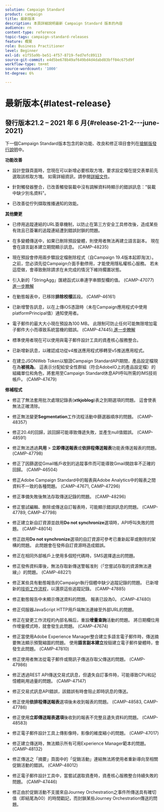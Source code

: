```yaml
---
solution: Campaign Standard
product: campaign
title: 最新版本
description: 本頁詳細說明最新 Campaign Standard 版本的內容
audience: rn
content-type: reference
topic-tags: campaign-standard-releases
feature: 概覽
role: Business Practitioner
level: Beginner
exl-id: e1f55a9b-be51-4f57-8719-fed7efc89113
source-git-commit: e4d5be678b49af649bd4d4dabd83bff04c675d9f
workflow-type: tm+mt
source-wordcount: '1000'
ht-degree: 6%

---
```


# 最新版本{#latest-release}

## 發行版本21.2 – 2021 年 6 月{#release-21-2---june-2021}

下一個Campaign Standard版本包含的新功能、改良和修正項目會列在[搶鮮版發行說明](e-release-notes.md)中。

**功能改善**

* 設計登錄頁面時，您現在可以新增必要核取方塊，要求設定檔在提交表單前先選取該核取方塊。 如需詳細資訊，請參閱[詳細文件](../../channels/using/managing-landing-page-form-data.md#agreement-checkbox)。

* 針對觸發器整合，已改善觸發裝載中沒有調解資料時顯示的錯誤訊息：&quot;裝載中缺少別名資料&quot;。

* 已改善從佇列擷取推播通知的效能。

**其他變更**

* 已停用追蹤連結的URL簽章機制，以防止在第三方安全工具修改後，造成某些有效且已簽署的追蹤連結遭到錯誤封鎖的問題。

* 在多變體傳送中，如果已刪除預設變體，則使用者無法再建立語言副本。 現在會在語言副本建立期間顯示訊息。 (CAMP-48235)

* 現在預設會停用兩步驟設定檔刪除程式（自Campaign 19.4版本起即淘汰）。 之前，您必須先從Campaign介面手動停用，才能使用隱私權核心服務。 若未這麼做，會導致刪除請求在未完成的情況下維持擱置狀態。

* 引入新的「StringAgg」匯總函式以串連字串類型欄的值。 (CAMP-47077)[ 進一步瞭解](../../automating/using/list-of-functions.md#aggregates)

* 在動態報表中，已移除&#x200B;**排除校樣**&#x200B;區段。 (CAMP-46161)

* 已新增警告訊息，以在上傳iOS憑證時（未在Campaign應用程式中使用platformPrincipal值）通知使用者。

* 電子郵件的最大大小現在預設為100 MB。 此限制可防止任何可能無限增加電子郵件大小而導致系統當機的錯誤。 (CAMP-47445)[ 進一步瞭解](../../sending/using/design-and-personalize.md#email-size)

* 標準使用者現在可以使用與電子郵件設計工具的資產核心服務整合。

* 已新增新訊息，以確認成功從v4推送應用程式移轉至v5推送應用程式。

* 在建立JSONWeb Token以驗證Campaign StandardAPI期間，產品設定檔現在為&#x200B;**被視為**。 這表示分配給安全性群組（符合AdobeIO上的產品設定檔）的組織單位和角色，將套用至Campaign Standard休息API呼叫所需的IMS技術帳戶。 (CAMP-47479)

**修補程式**

* 修正了無法套用批次處理記錄表(**xtkjoblog**)表之到期選項的問題。 這會使表無法正確清除。

* 修正無法變更&#x200B;**Segmentation**&#x200B;工作流程活動中篩選器順序的問題。 (CAMP-48357)

* 修正20.4的回歸，該回歸可能導致傳遞失敗，並產生null值錯誤。 (CAMP-48591)

* 修正無法透過&#x200B;**共用** > **立即傳送報表**&#x200B;或&#x200B;**依排程傳送報表**&#x200B;功能表傳送報表的問題。 (CAMP-47798)

* 修正了因篩選從Gmail帳戶收到的追蹤事件而可能導致Gmail開啟率不正確的回歸。 (CAMP-46504)

* 修正Adobe Campaign Standard中的報表與Adobe Analytics中的報表之間資料不一致的各種問題。 (CAMP-47671, CAMP-47296)

* 修正準備失敗後無法存取傳送記錄的問題。 (CAMP-48296)

* 修正嘗試編輯、刪除或傳送自訂報表時，可能顯示錯誤訊息的問題。 (CAMP-47789, CAMP-47798)

* 修正建立新自訂資源並啟用&#x200B;**Do not synchronize**&#x200B;選項時，API呼叫失敗的問題。 (CAMP-48014)

* 修正啟用&#x200B;**Do not synchronize**&#x200B;選項的自訂資源可參考已重新起草或刪除的架構的問題。 此問題會在發佈自訂資源時造成錯誤。

* 修正在相同外部帳戶上使用多個短代碼時，SMS選擇退出的問題。

* 修正發佈資料庫後，無法存取新傳送警報准則（「您嘗試存取的資源無法連線」）的問題。 (CAMP-48221)

* 修正某些具有動態報告的Campaign執行個體中缺少追蹤記錄的問題。 已新增新的[技術工作流程](../../administration/using/technical-workflows.md)，以還原這些追蹤記錄。 (CAMP-47885)

* 修正動態報告中未顯示傳送資料的問題。 報表已設為0。 (CAMP-47480)

* 修正伺服器JavaScript HTTP用戶端無法連線至外部URL的問題。

* 修正在變更工作流程的內部名稱后，重設&#x200B;**增量查詢**&#x200B;活動的問題。 將日期欄位用作增量模式時，就會發生此問題。 (CAMP-47674)

* 修正當使用Adobe Experience Manager整合建立多語言電子郵件時，傳送摘要無法顯示預覽縮圖的問題。 使用&#x200B;**語言副本建立**&#x200B;按鈕建立電子郵件變體時，會發生此問題。 (CAMP-47810)

* 修正使用者無法從電子郵件或簡訊子傳送存取父傳送的問題。 (CAMP-47986)

* 修正透過REST API傳送交易式訊息，但遺失自訂事件時，可能導致CPU和記憶體耗用過量的問題。 (CAMP-47147)

* 修正交易式訊息API錯誤，該錯誤有時會阻止即時訊息的傳送。

* 修正使用&#x200B;**依排程傳送報表**&#x200B;選項後未收到報表的問題。 (CAMP-48583, CAMP-47786)

* 修正使用&#x200B;**立即傳送報表選項**&#x200B;後收到的報表不完整且遺失資料的問題。 (CAMP-48583)

* 修正電子郵件設計工具上傳影像時，影像的維度縮小的問題。 (CAMP-47017)

* 修正建立傳送時，無法顯示所有可用Experience Manager範本的問題。 (CAMP-48132)

* 修正傳送之「摘要」頁面中的「促銷活動」連結無法將使用者重新導向至相關促銷活動的錯誤。 (CAMP-48012)

* 修正電子郵件設計工具中，當嘗試選取資產時，資產核心服務整合持續失敗的問題。 (CAMP-47446)

* 修正由於促銷活動不支援來自Journey Orchestration之事件所傳送具有確切值（即結尾為00）的時間戳記，而封鎖某些Journey Orchestration傳送的問題。
